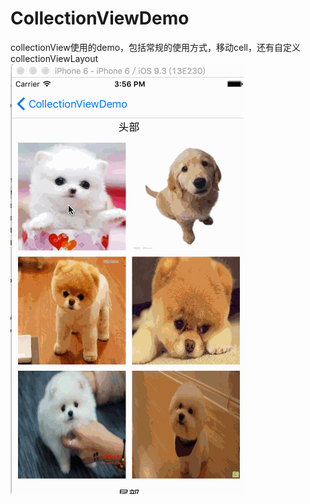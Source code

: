 # CollectionViewDemo
collectionView使用的demo，包括常规的使用方式，移动cell，还有自定义collectionViewLayout
![image](http://github.com/rongshutou/CollectionViewDemo/raw/master/CollectionViewDemo/collectionView.gif)

